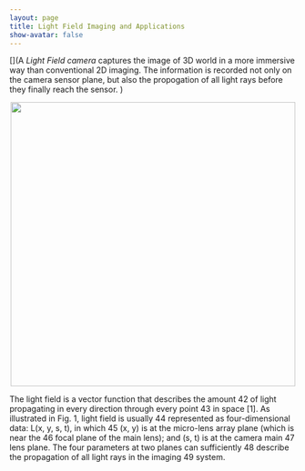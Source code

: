 ```yaml
---
layout: page
title: Light Field Imaging and Applications
show-avatar: false
---
```

[](A _Light Field camera_ captures the image of 3D world in a more immersive way than conventional 2D imaging. The information is recorded not only on the camera sensor plane, but also the propogation of all light rays before they finally reach the sensor. )

<p align="center">
<img src="https://hotndy.github.io/projects/LFCS/opticalDiagram.jpg" width="500px"/>
</p>
  
The light field is a vector function that describes the amount 42 of light propagating in every direction through every point 43 in space [1]. As illustrated in Fig. 1, light field is usually 44 represented as four-dimensional data: L(x, y, s, t), in which 45 (x, y) is at the micro-lens array plane (which is near the 46 focal plane of the main lens); and (s, t) is at the camera main 47 lens plane. The four parameters at two planes can sufficiently 48 describe the propagation of all light rays in the imaging 49 system.
